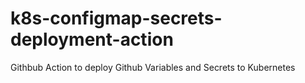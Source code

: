 # k8s-configmap-secrets-deployment-action
Githbub Action to deploy Github Variables and Secrets to Kubernetes
